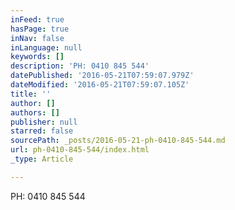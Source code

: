```yaml
---
inFeed: true
hasPage: true
inNav: false
inLanguage: null
keywords: []
description: 'PH: 0410 845 544'
datePublished: '2016-05-21T07:59:07.979Z'
dateModified: '2016-05-21T07:59:07.105Z'
title: ''
author: []
authors: []
publisher: null
starred: false
sourcePath: _posts/2016-05-21-ph-0410-845-544.md
url: ph-0410-845-544/index.html
_type: Article

---
```

PH: 0410 845 544